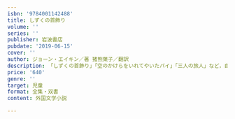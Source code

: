 ```yaml
---
isbn: '9784001142488'
title: しずくの首飾り
volume: ''
series: ''
publisher: 岩波書店
pubdate: '2019-06-15'
cover: ''
author: ジョーン・エイキン／著 猪熊葉子／翻訳
description: 「しずくの首飾り」「空のかけらをいれてやいたパイ」「三人の旅人」など，自由奔放な空想のおはなし8編．
price: '640'
genre: ''
target: 児童
format: 全集・双書
content: 外国文学小説

---
```

